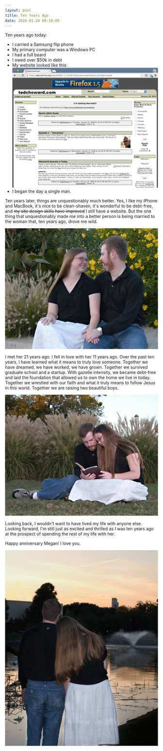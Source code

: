 ```yaml
---
layout: post
title: Ten Years Ago
date: 2016-01-28 08:10:00
---
```


Ten years ago today:

- I carried a Samsung flip phone
- My primary computer was a Windows PC
- I had a full beard
- I owed over $50k in debt
- My website looked like this: ![tedchoward.com in 2006](/images/2016/01/28/tedchoward_com_2006.png)
- I began the day a single man.


Ten years later, things are unquestionably much better. Yes, I like my iPhone
and MacBook, it's nice to be clean-shaven, it's wonderful to be debt-free, and
<s>my site design skills have improved</s> I still have a website. But the one
thing that unquestionably made me into a better person is being married to the
woman that, ten years ago, drove me wild.

![Ted and Megan by some flowers in Fair Park](/images/2016/01/28/ted_megan_flowers.jpg)

I met her 21 years ago. I fell in love with her 11 years ago. Over the past ten
years, I have learned what it means to truly love someone. Together we have
dreamed, we have worked, we have grown. Together we survived graduate
school and a startup. With gazelle intensity, we became debt-free and laid the
foundation that allowed us to own the home we live in today. Together we
wrestled with our faith and what it truly means to follow Jesus in this world.
Together we are raising two beautiful boys.

![Ted and Megan reading the Bible in Fair Park](/images/2016/01/28/ted_megan_bible.jpg)

Looking back, I wouldn't want to have lived my life with anyone else. Looking
forward, I'm still just as excited and thrilled as I was ten years ago at the
prospect of spending the rest of my life with her.

Happy anniversary Megan! I love you.

![Ted and Megan at the Lagoon in Fair Park](/images/2016/01/28/ted_megan_lagoon.jpg)
